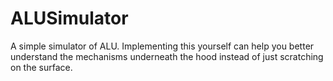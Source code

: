 # ALUSimulator

A simple simulator of ALU. Implementing this yourself can help you better understand the mechanisms underneath the hood instead of just scratching on the surface.
